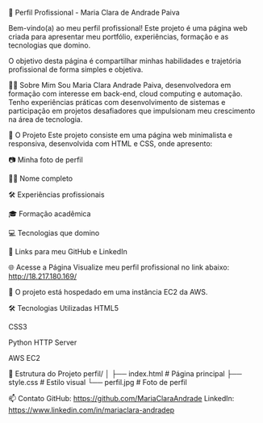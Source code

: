🌟 Perfil Profissional - Maria Clara de Andrade Paiva

Bem-vindo(a) ao meu perfil profissional!
Este projeto é uma página web criada para apresentar meu portfólio, experiências, formação e as tecnologias que domino.

O objetivo desta página é compartilhar minhas habilidades e trajetória profissional de forma simples e objetiva.

👩‍💻 Sobre Mim
Sou Maria Clara Andrade Paiva, desenvolvedora em formação com interesse em back-end, cloud computing e automação.
Tenho experiências práticas com desenvolvimento de sistemas e participação em projetos desafiadores que impulsionam meu crescimento na área de tecnologia.

🚀 O Projeto
Este projeto consiste em uma página web minimalista e responsiva, desenvolvida com HTML e CSS, onde apresento:

📷 Minha foto de perfil

👩‍💼 Nome completo

🛠️ Experiências profissionais

🎓 Formação acadêmica

💻 Tecnologias que domino

🔗 Links para meu GitHub e LinkedIn


🌐 Acesse a Página
Visualize meu perfil profissional no link abaixo:
http://18.217.180.169/

📌 O projeto está hospedado em uma instância EC2 da AWS.


🛠️ Tecnologias Utilizadas
HTML5

CSS3

Python HTTP Server

AWS EC2

📂 Estrutura do Projeto
perfil/
│
├── index.html       # Página principal
├── style.css        # Estilo visual
└── perfil.jpg       # Foto de perfil

📫 Contato
GitHub: https://github.com/MariaClaraAndrade
LinkedIn: https://www.linkedin.com/in/mariaclara-andradep

